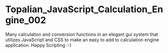 # Topalian_JavaScript_Calculation_Engine_002
Many calculation and conversion functions in an elegant gui system that utilizes JavaScript and CSS to make an easy to add to calculation engine application. Happy Scripting :-)
